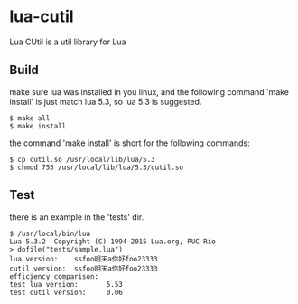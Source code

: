 # lua-cutil
Lua CUtil is a util library for Lua

## Build
make sure lua was installed in you linux, and the following command 'make install' is just match lua 5.3, so lua 5.3 is suggested.
```plain
$ make all
$ make install
```

the command 'make install' is short for the following commands: 
```plain
$ cp cutil.so /usr/local/lib/lua/5.3
$ chmod 755 /usr/local/lib/lua/5.3/cutil.so
```



## Test
there is an example in the 'tests' dir.
```plain
$ /usr/local/bin/lua
Lua 5.3.2  Copyright (C) 1994-2015 Lua.org, PUC-Rio
> dofile("tests/sample.lua")
lua version:    ssfoo明天a你好foo23333
cutil version:  ssfoo明天a你好foo23333
efficiency comparison: 
test lua version:       5.53
test cutil version:     0.06
```
